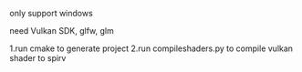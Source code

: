 only support windows

need Vulkan SDK, glfw, glm

1.run cmake to generate project
2.run compileshaders.py to compile vulkan shader to spirv


